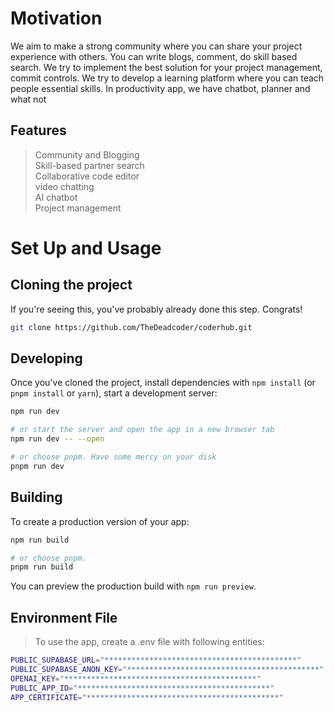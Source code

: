 # Motivation

We aim to make a strong community where you can share your project experience with others. You can write blogs, comment, do skill based search. We try to implement the best solution for your project management, commit controls. We try to develop a learning platform where you can teach people essential skills. In productivity app, we have chatbot, planner and what not

## Features
> Community and Blogging <br>
> Skill-based partner search <br>
> Collaborative code editor <br>
> video chatting <br>
> AI chatbot <br>
> Project management <br>


# Set Up and Usage

## Cloning the project

If you're seeing this, you've probably already done this step. Congrats!

```bash
git clone https://github.com/TheDeadcoder/coderhub.git
```

## Developing

Once you've cloned the project, install dependencies with `npm install` (or `pnpm install` or `yarn`), start a development server:

```bash
npm run dev

# or start the server and open the app in a new browser tab
npm run dev -- --open

# or choose pnpm. Have some mercy on your disk
pnpm run dev
```

## Building

To create a production version of your app:

```bash
npm run build

# or choose pnpm.
pnpm run build
```

You can preview the production build with `npm run preview`.

## Environment File

> To use the app, create a .env file with following entities:
```bash
PUBLIC_SUPABASE_URL="*******************************************"
PUBLIC_SUPABASE_ANON_KEY="*******************************************"
OPENAI_KEY="*******************************************"
PUBLIC_APP_ID="*******************************************"
APP_CERTIFICATE="*******************************************"
```